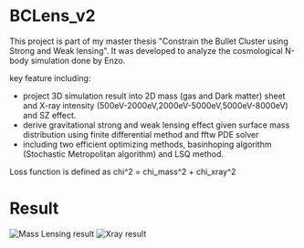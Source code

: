 # BCLens_v2 

This project is part of my master thesis "Constrain the Bullet Cluster using Strong and Weak lensing". 
It was developed to analyze the cosmological N-body simulation done by Enzo.

key feature including:
- project 3D simulation result into 2D mass (gas and Dark matter) sheet and X-ray intensity (500eV-2000eV,2000eV-5000eV,5000eV-8000eV) and SZ effect.
- derive gravitational strong and weak lensing effect given surface mass distribution using finite differential method and fftw PDE solver
- including two efficient optimizing methods, basinhoping algorithm (Stochastic Metropolitan algorithm) and LSQ method. 

Loss function is defined as chi^2 = chi_mass^2 + chi_xray^2

# Result
![Mass Lensing result](https://github.com/easonla/BCLens_v2/tree/master/output/mass_lensing.png)
![Xray result](https://github.com/easonla/BCLens_v2/tree/master/output/Xray.png)


